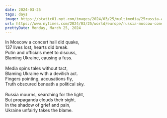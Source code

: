 ```yaml
---
date: 2024-03-25
tags: days
image: https://static01.nyt.com/images/2024/03/25/multimedia/25russia-attack-01-zqjt/25russia-attack-01-zqjt-facebookJumbo.jpg
url: https://www.nytimes.com/2024/03/25/world/europe/russia-moscow-concert-attack.html
prettyDate: Monday, March 25, 2024
---
```

In Moscow a concert hall did quake,<br>137 lives lost, hearts did break.<br>Putin and officials meet to discuss,<br>Blaming Ukraine, causing a fuss.<br><br>Media spins tales without tact,<br>Blaming Ukraine with a devilish act.<br>Fingers pointing, accusations fly,<br>Truth obscured beneath a political sky.<br><br>Russia mourns, searching for the light,<br>But propaganda clouds their sight.<br>In the shadow of grief and pain,<br>Ukraine unfairly takes the blame.